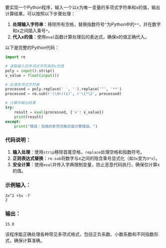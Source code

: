 要实现一个Python程序，输入一个以x为唯一变量的多项式字符串和x的值，输出计算结果，可以按照以下步骤处理：

1. **处理输入字符串**：移除所有空格，替换指数符号`^`为Python中的`**`，并在数字和x之间插入乘号`*`。
2. **代入x的值**：使用`eval`函数计算处理后的表达式，确保x的值正确代入。

以下是完整的Python代码：

```python
import re

# 读取输入的多项式字符串和x的值
poly = input().strip()
x_value = float(input())

# 处理多项式字符串
processed = poly.replace(' ', '').replace('^', '**')
processed = re.sub(r'(\d+)(x)', r'\1*\2', processed)

# 计算并输出结果
try:
    result = eval(processed, {'x': x_value})
    print(result)
except:
    print("错误：无效的多项式格式或计算错误。")
```

### 代码说明：
1. **输入处理**：使用`strip`移除首尾空格，`replace`处理空格和指数符号。
2. **正则表达式替换**：`re.sub`将数字与x之间的隐含乘号显式化（如`3x`变为`3*x`）。
3. **安全计算**：使用`eval`并传入字典限制变量，防止恶意代码执行，确保仅计算x的值。

### 示例输入：
```
3x^2 +5x -7
2
```
### 输出：
```
15.0
```

该程序能正确处理各种常见多项式格式，包括正负系数、小数系数和不同指数形式，确保计算准确。